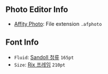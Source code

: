 ## Photo Editor Info

- [Affity Photo](https://affinity.serif.com/en-gb/photo/):  File extension `.afphoto`

## Font Info

- `Fluid`: [Sandoll 청류](https://www.sandollcloud.com/font/Sandoll/505.html) `165pt`
- `Size`: [Rix 프레임](https://www.sandollcloud.com/font/FontRix/1049.html) `210pt`
